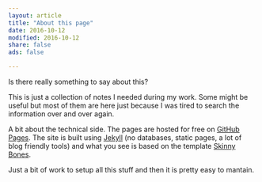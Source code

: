 ```yaml
---
layout: article
title: "About this page"
date: 2016-10-12
modified: 2016-10-12
share: false
ads: false

---
```


Is there really something to say about this?

This is just a collection of notes I needed during my work. Some might be useful but most of them are here just because I was 
tired to search the information over and over again.

A bit about the technical side. The pages are hosted for free on [GitHub Pages](https://pages.github.com/). The site is built using [Jekyll](https://jekyllrb.com/) (no databases, static pages, a lot of blog friendly tools) and what you see is based on the template [Skinny Bones](https://mmistakes.github.io/skinny-bones-jekyll/). 

Just a bit of work to setup all this stuff and then it is pretty easy to mantain.
